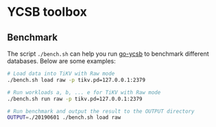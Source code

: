 # YCSB toolbox 

## Benchmark 

The script `./bench.sh` can help you run [go-ycsb](https://github.com/pingcap/go-ycsb) to benchmark different databases. Below are some examples:

```bash
# Load data into TiKV with Raw mode
./bench.sh load raw -p tikv.pd=127.0.0.1:2379

# Run workloads a, b, ... e for TiKV with Raw mode
./bench.sh run raw -p tikv.pd=127.0.0.1:2379

# Run benchmark and output the result to the OUTPUT directory
OUTPUT=./20190601 ./bench.sh load raw
```